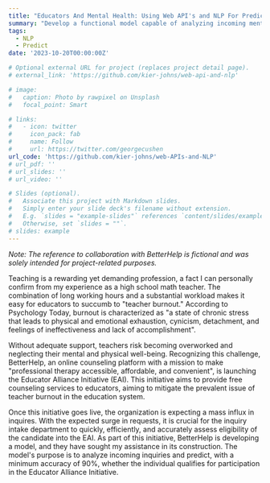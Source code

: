```yaml
---
title: "Educators And Mental Health: Using Web API's and NLP For Predicting"
summary: "Develop a functional model capable of analyzing incoming mental health service inquiries to predict the eligibility of customers for the Better Help-created Educator Alliance Initiative. _Note: The reference to collaboration with Better Help is fictional and was solely intended for project-related purposes._"
tags:
  - NLP
  - Predict
date: '2023-10-20T00:00:00Z'

# Optional external URL for project (replaces project detail page).
# external_link: 'https://github.com/kier-johns/web-api-and-nlp'

# image:
#   caption: Photo by rawpixel on Unsplash
#   focal_point: Smart

# links:
#   - icon: twitter
#     icon_pack: fab
#     name: Follow
#     url: https://twitter.com/georgecushen
url_code: 'https://github.com/kier-johns/web-APIs-and-NLP'
# url_pdf: ''
# url_slides: ''
# url_video: ''

# Slides (optional).
#   Associate this project with Markdown slides.
#   Simply enter your slide deck's filename without extension.
#   E.g. `slides = "example-slides"` references `content/slides/example-slides.md`.
#   Otherwise, set `slides = ""`.
# slides: example
---
```


_Note: The reference to collaboration with BetterHelp is fictional and was solely intended for project-related purposes._

Teaching is a rewarding yet demanding profession, a fact I can personally confirm from my experience as a high school math teacher. The combination of long working hours and a substantial workload makes it easy for educators to succumb to "teacher burnout." According to Psychology Today, burnout is characterized as "a state of chronic stress that leads to physical and emotional exhaustion, cynicism, detachment, and feelings of ineffectiveness and lack of accomplishment".

Without adequate support, teachers risk becoming overworked and neglecting their mental and physical well-being. Recognizing this challenge, BetterHelp, an online counseling platform with a mission to make "professional therapy accessible, affordable, and convenient", is launching the Educator Alliance Initiative (EAI). This initiative aims to provide free counseling services to educators, aiming to mitigate the prevalent issue of teacher burnout in the education system.

Once this initiative goes live, the organization is expecting a mass influx in inquires. With the expected surge in requests, it is crucial for the inquiry intake department to quickly, efficiently, and accurately assess eligibility of the candidate into the EAI. As part of this initiative, BetterHelp is developing a model, and they have sought my assistance in its construction. The model's purpose is to analyze incoming inquiries and predict, with a minimum accuracy of 90%, whether the individual qualifies for participation in the Educator Alliance Initiative.